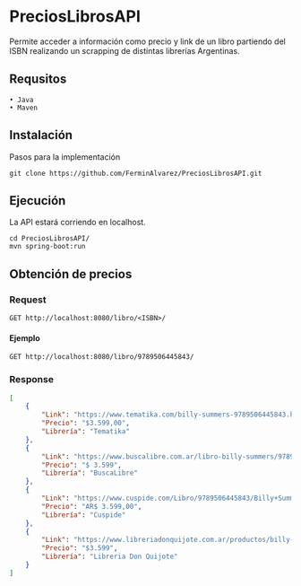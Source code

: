 # PreciosLibrosAPI
Permite acceder a información como precio y link de un libro partiendo del ISBN realizando un scrapping de distintas librerías Argentinas.

## Requsitos
    • Java    
    • Maven

## Instalación
Pasos para la implementación

```shell
git clone https://github.com/FerminAlvarez/PreciosLibrosAPI.git
```
## Ejecución
La API estará corriendo en localhost.

```shell
cd PreciosLibrosAPI/
mvn spring-boot:run
```

## Obtención de precios

### Request

`GET http://localhost:8080/libro/<ISBN>/`

#### Ejemplo

`GET http://localhost:8080/libro/9789506445843/`
   
### Response

```json
[
    {
        "Link": "https://www.tematika.com/billy-summers-9789506445843.html",
        "Precio": "$3.599,00",
        "Librería": "Tematika"
    },
    {
        "Link": "https://www.buscalibre.com.ar/libro-billy-summers/9789506445843/p/53688790",
        "Precio": "$ 3.599",
        "Librería": "BuscaLibre"
    },
    {
        "Link": "https://www.cuspide.com/Libro/9789506445843/Billy+Summers",
        "Precio": "AR$ 3.599,00",
        "Librería": "Cuspide"
    },
    {
        "Link": "https://www.libreriadonquijote.com.ar/productos/billy-summers/",
        "Precio": "$3.599",
        "Librería": "Libreria Don Quijote"
    }
]
```

